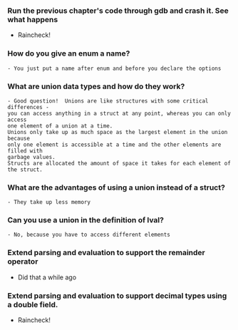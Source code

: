 ### Run the previous chapter's code through gdb and crash it.  See what happens
- Raincheck!

### How do you give an enum a name?
	- You just put a name after enum and before you declare the options
	
### What are union data types and how do they work?
	- Good question!  Unions are like structures with some critical differences -
	you can access anything in a struct at any point, whereas you can only access
	one element of a union at a time. 
	Unions only take up as much space as the largest element in the union because
	only one element is accessible at a time and the other elements are filled with
	garbage values.
	Structs are allocated the amount of space it takes for each element of the struct.
	
### What are the advantages of using a union instead of a struct?
	- They take up less memory
	
### Can you use a union in the definition of lval?
	- No, because you have to access different elements
	
### Extend parsing and evaluation to support the remainder operator
 - Did that a while ago
 
### Extend parsing and evaluation to support decimal types using a double field.
- Raincheck!